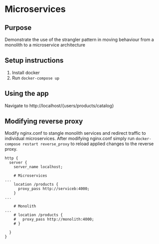 # Microservices
## Purpose
Demonstrate the use of the strangler pattern in moving behaviour from a monolith to a microservice architecture

## Setup instructions
1. Install docker
2. Run `docker-compose up`

## Using the app
Navigate to http://localhost/{users/products/catalog}

## Modifying reverse proxy
Modify nginx.conf to stangle monolith services and redirect traffic to individual microservices. After modifying
nginx.conf simply run `docker-compose restart reverse_proxy` to reload applied changes to the reverse proxy.

```
http {
  server {
    server_name localhost;

    # Microservices
...
    location /products {
      proxy_pass http://serviceb:4000;
    }
...

    # Monolith
...
    # location /products {
    #   proxy_pass http://monolith:4000;
    # }

  }
}
```
